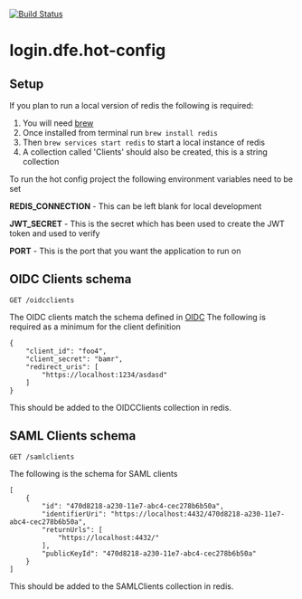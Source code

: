 [![Build Status](https://travis-ci.org/DFE-Digital/login.dfe.hot-config.svg?branch=master)](https://travis-ci.org/DFE-Digital/login.dfe.hot-config)

# login.dfe.hot-config


## Setup

If you plan to run a local version of redis the following is required:


1) You will need [brew](https://brew.sh/)
1) Once installed from terminal run ``` brew install redis ```
1) Then ```brew services start redis``` to start a local instance of redis
1) A collection called 'Clients' should also be created, this is a string collection

To run the hot config project the following environment variables need to be set

**REDIS_CONNECTION** - This can be left blank for local development

**JWT_SECRET** - This is the secret which has been used to create the JWT token and used to verify

**PORT** - This is the port that you want the application to run on


## OIDC Clients schema

`GET /oidcclients`

The OIDC clients match the schema defined in [OIDC](https://github.com/panva/node-oidc-provider) The following is required as a minimum for the client definition

```
{
    "client_id": "foo4",
    "client_secret": "bamr",
    "redirect_uris": [
        "https://localhost:1234/asdasd"
    ]
}
```
This should be added to the OIDCClients collection in redis.


## SAML Clients schema

`GET /samlclients`

The following is the schema for SAML clients

```
[
	{
		"id": "470d8218-a230-11e7-abc4-cec278b6b50a",
		"identifierUri": "https://localhost:4432/470d8218-a230-11e7-abc4-cec278b6b50a",
		"returnUrls": [
			"https://localhost:4432/"
		],
		"publicKeyId": "470d8218-a230-11e7-abc4-cec278b6b50a"
	}
]
```
This should be added to the SAMLClients collection in redis.
